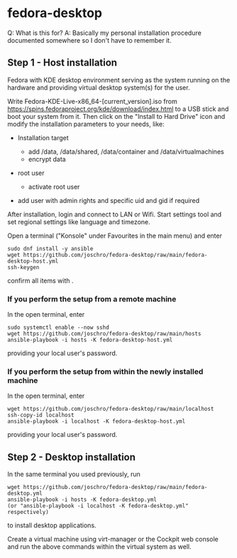 # fedora-desktop

Q: What is this for?
A: Basically my personal installation procedure documented somewhere so I don't have to remember it.

Step 1 - Host installation
--------------------------
Fedora with KDE desktop environment serving as the system running on the hardware and providing virtual desktop system(s) for the user.

Write Fedora-KDE-Live-x86_64-[current_version].iso from https://spins.fedoraproject.org/kde/download/index.html to a USB stick and boot your system from it.
Then click on the "Install to Hard Drive" icon and modify the installation parameters to your needs, like:

* Installation target
  * add /data, /data/shared, /data/container and /data/virtualmachines
  * encrypt data

* root user
  * activate root user

* add user with admin rights and specific uid and gid if required

After installation, login and connect to LAN or Wifi.
Start settings tool and set regional settings like language and timezone.

Open a terminal ("Konsole" under Favourites in the main menu) and enter
```
sudo dnf install -y ansible
wget https://github.com/joschro/fedora-desktop/raw/main/fedora-desktop-host.yml
ssh-keygen
```
confirm all items with <enter>.
 
### If you perform the setup from a remote machine
In the open terminal, enter
```
sudo systemctl enable --now sshd
wget https://github.com/joschro/fedora-desktop/raw/main/hosts
ansible-playbook -i hosts -K fedora-desktop-host.yml
```
providing your local user's password.

### If you perform the setup from within the newly installed machine
In the open terminal, enter
```
wget https://github.com/joschro/fedora-desktop/raw/main/localhost
ssh-copy-id localhost
ansible-playbook -i localhost -K fedora-desktop-host.yml
```
providing your local user's password.

Step 2 - Desktop installation
-----------------------------
In the same terminal you used previously, run
```
wget https://github.com/joschro/fedora-desktop/raw/main/fedora-desktop.yml
ansible-playbook -i hosts -K fedora-desktop.yml
(or "ansible-playbook -i localhost -K fedora-desktop.yml" respectively)
```
to install desktop applications.

Create a virtual machine using virt-manager or the Cockpit web console and run the above commands within the virtual system as well.
